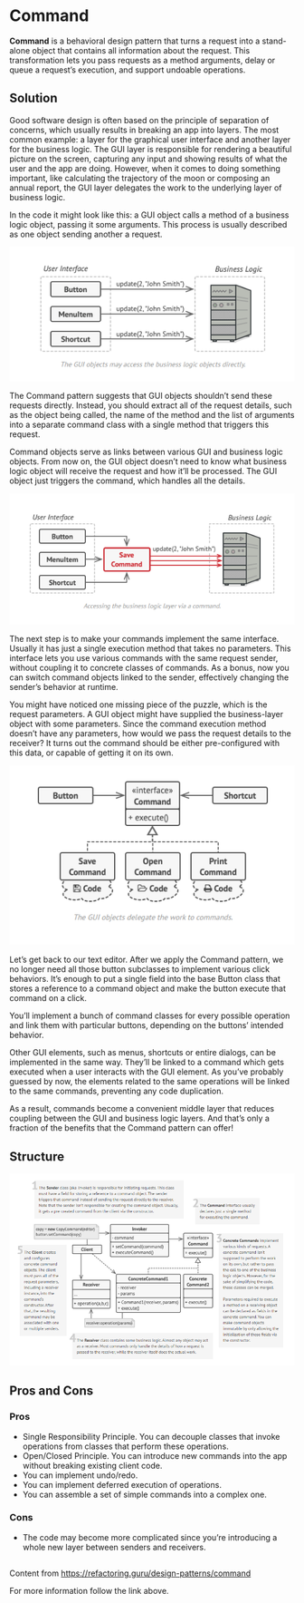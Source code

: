 
# Command

**Command** is a behavioral design pattern that turns a request into a stand-alone object that contains all information about the request. This transformation lets you pass requests as a method arguments, delay or queue a request’s execution, and support undoable operations.

## Solution

Good software design is often based on the principle of separation of concerns, which usually results in breaking an app into layers. The most common example: a layer for the graphical user interface and another layer for the business logic. The GUI layer is responsible for rendering a beautiful picture on the screen, capturing any input and showing results of what the user and the app are doing. However, when it comes to doing something important, like calculating the trajectory of the moon or composing an annual report, the GUI layer delegates the work to the underlying layer of business logic.

In the code it might look like this: a GUI object calls a method of a business logic object, passing it some arguments. This process is usually described as one object sending another a request.

![](https://github.com/Venfurge/DesignPatterns/blob/Command/images/Command_diagram_2.png?raw=true)

The Command pattern suggests that GUI objects shouldn’t send these requests directly. Instead, you should extract all of the request details, such as the object being called, the name of the method and the list of arguments into a separate command class with a single method that triggers this request.

Command objects serve as links between various GUI and business logic objects. From now on, the GUI object doesn’t need to know what business logic object will receive the request and how it’ll be processed. The GUI object just triggers the command, which handles all the details.

![](https://github.com/Venfurge/DesignPatterns/blob/Command/images/Command_diagram_3.png?raw=true)

The next step is to make your commands implement the same interface. Usually it has just a single execution method that takes no parameters. This interface lets you use various commands with the same request sender, without coupling it to concrete classes of commands. As a bonus, now you can switch command objects linked to the sender, effectively changing the sender’s behavior at runtime.

You might have noticed one missing piece of the puzzle, which is the request parameters. A GUI object might have supplied the business-layer object with some parameters. Since the command execution method doesn’t have any parameters, how would we pass the request details to the receiver? It turns out the command should be either pre-configured with this data, or capable of getting it on its own.

![](https://github.com/Venfurge/DesignPatterns/blob/Command/images/Command_diagram_4.png?raw=true)

Let’s get back to our text editor. After we apply the Command pattern, we no longer need all those button subclasses to implement various click behaviors. It’s enough to put a single field into the base Button class that stores a reference to a command object and make the button execute that command on a click.

You’ll implement a bunch of command classes for every possible operation and link them with particular buttons, depending on the buttons’ intended behavior.

Other GUI elements, such as menus, shortcuts or entire dialogs, can be implemented in the same way. They’ll be linked to a command which gets executed when a user interacts with the GUI element. As you’ve probably guessed by now, the elements related to the same operations will be linked to the same commands, preventing any code duplication.

As a result, commands become a convenient middle layer that reduces coupling between the GUI and business logic layers. And that’s only a fraction of the benefits that the Command pattern can offer!

## Structure

![](https://github.com/Venfurge/DesignPatterns/blob/Command/images/Command_diagram.png?raw=true)

## Pros and Cons

### Pros
 - Single Responsibility Principle. You can decouple classes that invoke operations from classes that perform these operations.
 - Open/Closed Principle. You can introduce new commands into the app without breaking existing client code.
 - You can implement undo/redo.
 - You can implement deferred execution of operations.
 - You can assemble a set of simple commands into a complex one.
 ### Cons
 - The code may become more complicated since you’re introducing a whole new layer between senders and receivers.

 ##
 Content from https://refactoring.guru/design-patterns/command

 For more information follow the link above.
